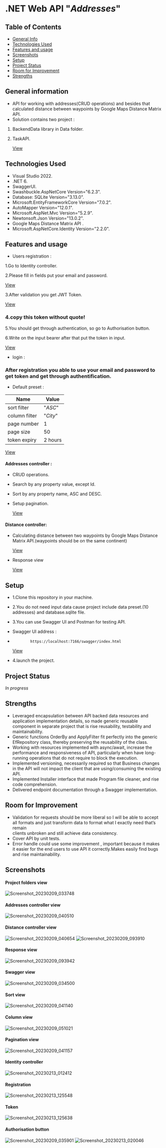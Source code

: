  # .NET Web API "_Addresses_"
 ## Table of Contents
* [General Info](#general-information)
* [Technologies Used](#technologies-used)
* [Features and usage](#features-and-usage)
* [Screenshots](#screenshots)
* [Setup](#setup)
* [Project Status](#project-status)
* [Room for Improvement](#room-for-improvement)
* [Strengths](#strengths)

## General information
- API for working with addresses(CRUD operations) and besides that calculated distance between waypoints by Google Maps Distance Matrix API.
- Solution contains two project :  
 
1. BackendData library in  Data folder.

2. TaskAPI. 

   [View](#project-folders-view)

## Technologies Used
- Visual Studio 2022.
- .NET 6.
- SwaggerUI.
- Swashbuckle.AspNetCore Version="6.2.3".
- Database: SQLite Version="3.13.0".
- Microsoft.EntityFrameworkCore Version="7.0.2". 
- AutoMapper Version="12.0.1".
- Microsoft.AspNet.Mvc Version="5.2.9".
- Newtonsoft.Json Version="13.0.2".
- Google Maps Distance Matrix API .
- Microsoft.AspNetCore.Identity Version="2.2.0".

## Features and usage
- Users registration :

1.Go to Identity controller.
   
2.Please fill in fields put your email and password.

   [View](#identity-controller)

3.After validation you get JWT Token.

   [View](#token)
   
### 4.copy this token without quote!   
   

5.You should get through authentication, so go to Authorisation button.

6.Write on the input bearer after that put the token in input.

  [View](#authorisation-button)

- login :
### After registration you able to use your email and password to get token and get through authentification.

- Default preset :


|Name         |Value     |
|-------------|----------|
|sort filter  | "_ASC_"  |
|column filter| "_City_" |
|page number  | 1        |
|page size    | 50       |
|token expiry | 2 hours  |
  
  [View](#sort-view)

#### Addresses controller :
- CRUD operations.
- Search by any property value, except Id.
- Sort by any property name, ASC and DESC.
- Setup pagination.

   [View](#addresses-controller-view)


#### Distance controller:
- Calculating distance between two waypoints by Google Maps Distance Matrix API.(waypoints should be on the same continent)

   [View](#distance-controller-view)
   
 - Response view
 
   [View](#response-view)
   
## Setup
- 1.Clone this repository in your machine.
- 2.You do not need input data cause project include data preset.(10 addresses) and database.sqlite file.
- 3.You can use Swagger UI and Postman for testing API.
- Swagger UI address :          
-             https://localhost:7166/swagger/index.html
   
   [View](#swagger-view)
   
- 4.launch the project.

## Project Status

_In progress_ 

## Strengths
 - Leveraged encapsulation between API backed data resources and application implementation details, so made generic reusable component in separate project that is        rise reusability, testability and maintainability.
 - Generic functions OrderBy and ApplyFilter fit perfectly into the generic EfRepository class, thereby preserving the reusability of the class.
 - Working with resources implemented with async/await, increase the performance and responsiveness of API,
   particularly when have long-running operations that do not require to block the execution.
 - Implemented versioning, necessarily required so that Business changes in the API will not impact the client that are using/consuming the existing API.
 - Implemented Installer interface that made Program file cleaner, and rise code comprehension.
 - Delivered endpoint documentation through a Swagger implementation.

 ## Room for Improvement
- Validation for requests should be more liberal so I will be able to accept all formats and just transform data to format what I exactly need that’s remain  
  clients unbroken and still achieve data consistency.
- Cover API by unit tests.
- Error handle could use some improvement , important because it makes it easier for the end users to use API it correctly.Makes easily find bugs and rise               maintainability.


## Screenshots
#### Project folders view
![Screenshot_20230209_033748](https://user-images.githubusercontent.com/61758319/217843639-9fd507e3-b5af-45b3-871a-1695caa7c086.png)

#### Addresses controller view
![Screenshot_20230209_040510](https://user-images.githubusercontent.com/61758319/217850310-4359492c-5ad2-4b0a-bed6-8b93d2664396.png)

#### Distance controller view
![Screenshot_20230209_040654](https://user-images.githubusercontent.com/61758319/217850979-1d0cfbac-7ce7-4613-9f9a-979734ad710d.png)
![Screenshot_20230209_093910](https://user-images.githubusercontent.com/61758319/217934543-13571f8b-570f-4ed3-977d-753428732ee5.png)

#### Response view
![Screenshot_20230209_093942](https://user-images.githubusercontent.com/61758319/217934024-aeabf9a2-609e-4242-bf85-ecff2cc5eb9f.png)

#### Swagger view
![Screenshot_20230209_034500](https://user-images.githubusercontent.com/61758319/217845307-674aa59e-76ef-4fc8-b429-16f8c0ab1f93.png)

#### Sort view
![Screenshot_20230209_041140](https://user-images.githubusercontent.com/61758319/217852231-51ad661d-08ac-4fb7-a3bc-44c4ac296643.png)

#### Column view
 ![Screenshot_20230209_051021](https://user-images.githubusercontent.com/61758319/217870261-fb22a9fb-7ab2-4524-9d93-27bce1de6ff3.png)

#### Pagination view
![Screenshot_20230209_041157](https://user-images.githubusercontent.com/61758319/217852305-b7cefbdd-e8c4-43cf-ad83-074be4d174ef.png)

#### Identity controller
![Screenshot_20230213_012412](https://user-images.githubusercontent.com/61758319/218346405-863eb775-dcdc-4e5b-937a-ddf1b10ec247.png)

#### Registration
 ![Screenshot_20230213_125548](https://user-images.githubusercontent.com/61758319/218346824-d2c8e85b-d54e-4be7-80f5-2d28e5eb6e8d.png)
####  Token
![Screenshot_20230213_125638](https://user-images.githubusercontent.com/61758319/218347350-b7ef9396-814c-44ae-bf8f-09df19eec95f.png)

#### Authorisation button
![Screenshot_20230209_035901](https://user-images.githubusercontent.com/61758319/217848793-63b312fa-034b-4f44-b46a-7af5b2416062.png)
![Screenshot_20230213_020046](https://user-images.githubusercontent.com/61758319/218348835-1bf56e77-c59c-43fa-9a4d-01efefdc9417.png)


 





 




